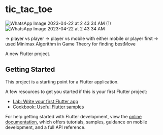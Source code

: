 # tic_tac_toe

![WhatsApp Image 2023-04-22 at 2 43 34 AM (1)](https://user-images.githubusercontent.com/71483319/233735767-19026fed-ca6a-4c75-91d7-e841f03fc388.jpeg)
![WhatsApp Image 2023-04-22 at 2 43 34 AM](https://user-images.githubusercontent.com/71483319/233735784-6957f3fd-6151-40e0-9339-3a326cf7e6f0.jpeg)

-> player vs player
-> player vs mobile with either mobile or player first
-> used Minimax Algorithm in Game Theory for finding bestMove

A new Flutter project.

## Getting Started

This project is a starting point for a Flutter application.

A few resources to get you started if this is your first Flutter project:

- [Lab: Write your first Flutter app](https://docs.flutter.dev/get-started/codelab)
- [Cookbook: Useful Flutter samples](https://docs.flutter.dev/cookbook)

For help getting started with Flutter development, view the
[online documentation](https://docs.flutter.dev/), which offers tutorials,
samples, guidance on mobile development, and a full API reference.
